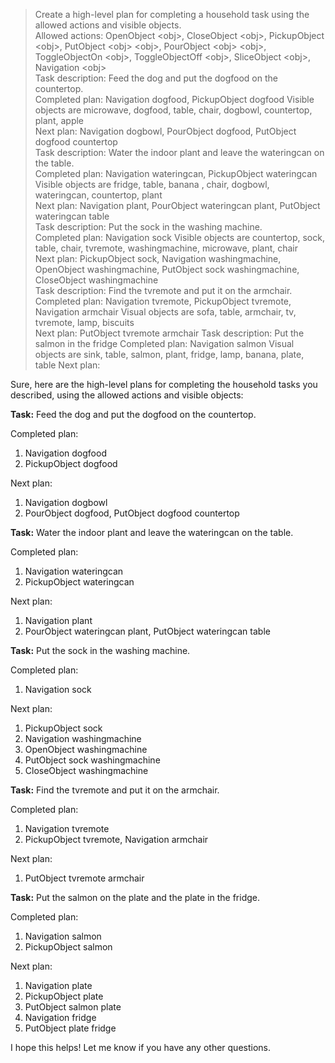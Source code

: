 > Create a high-level plan for completing a household task using the allowed actions and visible objects.  
> Allowed actions: OpenObject \<obj\>, CloseObject \<obj\>, PickupObject \<obj\>, PutObject \<obj\> \<obj\>, PourObject \<obj\> \<obj\>, ToggleObjectOn \<obj\>, ToggleObjectOff \<obj\>, SliceObject \<obj\>, Navigation \<obj\>  
> Task description: Feed the dog and put the dogfood on the countertop.  
> Completed plan: Navigation dogfood, PickupObject dogfood Visible objects are microwave, dogfood, table, chair, dogbowl, countertop, plant, apple  
> Next plan: Navigation dogbowl, PourObject dogfood, PutObject dogfood countertop   
> Task description: Water the indoor plant and leave the wateringcan on the table.  
> Completed plan: Navigation wateringcan, PickupObject wateringcan Visible objects are fridge, table, banana , chair, dogbowl, wateringcan, countertop, plant  
> Next plan: Navigation plant, PourObject wateringcan plant, PutObject wateringcan table  
> Task description: Put the sock in the washing machine.  
> Completed plan: Navigation sock Visible objects are countertop, sock, table, chair, tvremote, washingmachine, microwave, plant, chair  
> Next plan: PickupObject sock, Navigation washingmachine, OpenObject washingmachine, PutObject sock washingmachine, CloseObject washingmachine  
> Task description: Find the tvremote and put it on the armchair.  
> Completed plan: Navigation tvremote, PickupObject tvremote, Navigation armchair Visual objects are sofa, table, armchair, tv, tvremote, lamp, biscuits  
> Next plan: PutObject tvremote armchair Task description: Put the salmon in the fridge Completed plan: Navigation salmon Visual objects are sink, table, salmon, plant, fridge, lamp, banana, plate, table Next plan:  
>  
Sure, here are the high-level plans for completing the household tasks you described, using the allowed actions and visible objects:  
  
**Task:** Feed the dog and put the dogfood on the countertop.  
  
Completed plan:  
  
1. Navigation dogfood  
2. PickupObject dogfood  
  
Next plan:  
  
1. Navigation dogbowl  
2. PourObject dogfood, PutObject dogfood countertop  
  
**Task:** Water the indoor plant and leave the wateringcan on the table.  
  
Completed plan:  
  
1. Navigation wateringcan  
2. PickupObject wateringcan  
  
Next plan:  
  
1. Navigation plant  
2. PourObject wateringcan plant, PutObject wateringcan table  
  
**Task:** Put the sock in the washing machine.  
  
Completed plan:  
  
1. Navigation sock  
  
Next plan:  
  
1. PickupObject sock  
2. Navigation washingmachine  
3. OpenObject washingmachine  
4. PutObject sock washingmachine  
5. CloseObject washingmachine  
  
**Task:** Find the tvremote and put it on the armchair.  
  
Completed plan:  
  
1. Navigation tvremote  
2. PickupObject tvremote, Navigation armchair  
  
Next plan:  
  
1. PutObject tvremote armchair  
  
**Task:** Put the salmon on the plate and the plate in the fridge.  
  
Completed plan:  
  
1. Navigation salmon  
2. PickupObject salmon  
  
Next plan:  
  
1. Navigation plate  
2. PickupObject plate  
3. PutObject salmon plate  
4. Navigation fridge  
5. PutObject plate fridge  
  
I hope this helps! Let me know if you have any other questions.  
